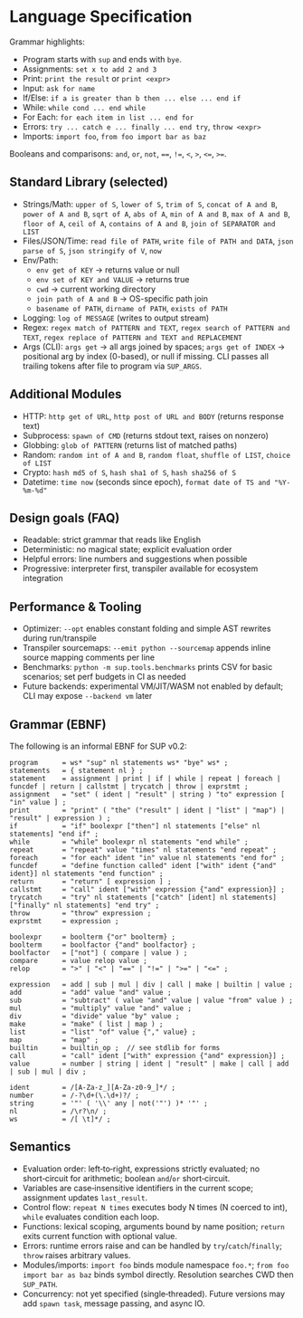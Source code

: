 Language Specification
======================

Grammar highlights:
- Program starts with `sup` and ends with `bye`.
- Assignments: `set x to add 2 and 3`
- Print: `print the result` or `print <expr>`
- Input: `ask for name`
- If/Else: `if a is greater than b then ... else ... end if`
- While: `while cond ... end while`
- For Each: `for each item in list ... end for`
- Errors: `try ... catch e ... finally ... end try`, `throw <expr>`
- Imports: `import foo`, `from foo import bar as baz`

Booleans and comparisons: `and`, `or`, `not`, `==`, `!=`, `<`, `>`, `<=`, `>=`.

Standard Library (selected)
---------------------------
- Strings/Math: `upper of S`, `lower of S`, `trim of S`, `concat of A and B`, `power of A and B`, `sqrt of A`, `abs of A`, `min of A and B`, `max of A and B`, `floor of A`, `ceil of A`, `contains of A and B`, `join of SEPARATOR and LIST`
- Files/JSON/Time: `read file of PATH`, `write file of PATH and DATA`, `json parse of S`, `json stringify of V`, `now`
- Env/Path:
  - `env get of KEY` -> returns value or null
  - `env set of KEY and VALUE` -> returns true
  - `cwd` -> current working directory
  - `join path of A and B` -> OS-specific path join
  - `basename of PATH`, `dirname of PATH`, `exists of PATH`
- Logging: `log of MESSAGE` (writes to output stream)
- Regex: `regex match of PATTERN and TEXT`, `regex search of PATTERN and TEXT`, `regex replace of PATTERN and TEXT and REPLACEMENT`
- Args (CLI): `args get` -> all args joined by spaces; `args get of INDEX` -> positional arg by index (0-based), or null if missing. CLI passes all trailing tokens after file to program via `SUP_ARGS`.

Additional Modules
------------------
- HTTP: `http get of URL`, `http post of URL and BODY` (returns response text)
- Subprocess: `spawn of CMD` (returns stdout text, raises on nonzero)
- Globbing: `glob of PATTERN` (returns list of matched paths)
- Random: `random int of A and B`, `random float`, `shuffle of LIST`, `choice of LIST`
- Crypto: `hash md5 of S`, `hash sha1 of S`, `hash sha256 of S`
- Datetime: `time now` (seconds since epoch), `format date of TS and "%Y-%m-%d"`

Design goals (FAQ)
------------------
- Readable: strict grammar that reads like English
- Deterministic: no magical state; explicit evaluation order
- Helpful errors: line numbers and suggestions when possible
- Progressive: interpreter first, transpiler available for ecosystem integration

Performance & Tooling
---------------------
- Optimizer: `--opt` enables constant folding and simple AST rewrites during run/transpile
- Transpiler sourcemaps: `--emit python --sourcemap` appends inline source mapping comments per line
- Benchmarks: `python -m sup.tools.benchmarks` prints CSV for basic scenarios; set perf budgets in CI as needed
- Future backends: experimental VM/JIT/WASM not enabled by default; CLI may expose `--backend vm` later

Grammar (EBNF)
--------------
The following is an informal EBNF for SUP v0.2:

```
program      = ws* "sup" nl statements ws* "bye" ws* ;
statements   = { statement nl } ;
statement    = assignment | print | if | while | repeat | foreach | funcdef | return | callstmt | trycatch | throw | exprstmt ;
assignment   = "set" ( ident | "result" | string ) "to" expression [ "in" value ] ;
print        = "print" ( "the" ("result" | ident | "list" | "map") | "result" | expression ) ;
if           = "if" boolexpr ["then"] nl statements ["else" nl statements] "end if" ;
while        = "while" boolexpr nl statements "end while" ;
repeat       = "repeat" value "times" nl statements "end repeat" ;
foreach      = "for each" ident "in" value nl statements "end for" ;
funcdef      = "define function called" ident ["with" ident {"and" ident}] nl statements "end function" ;
return       = "return" [ expression ] ;
callstmt     = "call" ident ["with" expression {"and" expression}] ;
trycatch     = "try" nl statements ["catch" [ident] nl statements] ["finally" nl statements] "end try" ;
throw        = "throw" expression ;
exprstmt     = expression ;

boolexpr     = boolterm {"or" boolterm} ;
boolterm     = boolfactor {"and" boolfactor} ;
boolfactor   = ["not"] ( compare | value ) ;
compare      = value relop value ;
relop        = ">" | "<" | "==" | "!=" | ">=" | "<=" ;

expression   = add | sub | mul | div | call | make | builtin | value ;
add          = "add" value "and" value ;
sub          = "subtract" ( value "and" value | value "from" value ) ;
mul          = "multiply" value "and" value ;
div          = "divide" value "by" value ;
make         = "make" ( list | map ) ;
list         = "list" "of" value {"," value} ;
map          = "map" ;
builtin      = builtin_op ;  // see stdlib for forms
call         = "call" ident ["with" expression {"and" expression}] ;
value        = number | string | ident | "result" | make | call | add | sub | mul | div ;

ident        = /[A-Za-z_][A-Za-z0-9_]*/ ;
number       = /-?\d+(\.\d+)?/ ;
string       = '"' ( '\\' any | not('"') )* '"' ;
nl           = /\r?\n/ ;
ws           = /[ \t]*/ ;
```

Semantics
---------
- Evaluation order: left‑to‑right, expressions strictly evaluated; no short‑circuit for arithmetic; boolean `and`/`or` short‑circuit.
- Variables are case‑insensitive identifiers in the current scope; assignment updates `last_result`.
- Control flow: `repeat N times` executes body N times (N coerced to int), `while` evaluates condition each loop.
- Functions: lexical scoping, arguments bound by name position; `return` exits current function with optional value.
- Errors: runtime errors raise and can be handled by `try`/`catch`/`finally`; `throw` raises arbitrary values.
- Modules/imports: `import foo` binds module namespace `foo.*`; `from foo import bar as baz` binds symbol directly. Resolution searches CWD then `SUP_PATH`.
- Concurrency: not yet specified (single‑threaded). Future versions may add `spawn task`, message passing, and async IO.


